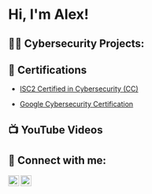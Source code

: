 <h1>Hi, I'm Alex! </h1>

<h2>👨‍💻 Cybersecurity Projects:</h2>

 


<h2> 📃 Certifications </h2>

- [ISC2 Certified in Cybersecurity (CC)](https://www.credly.com/badges/ba644272-11ed-4438-b7c2-7d21f1469918/public_url)

- [Google Cybersecurity Certification](https://www.coursera.org/account/accomplishments/specialization/LT5ZRZ6HYHB4)

<h2>📺 YouTube Videos</h2>






<h2> 🤳 Connect with me:</h2>

[<img align="left" alt="JoshMadakor | YouTube" width="22px" src="https://cdn.jsdelivr.net/npm/simple-icons@v3/icons/youtube.svg" />][youtube]
[<img align="left" alt="JoshMadakor | LinkedIn" width="22px" src="https://cdn.jsdelivr.net/npm/simple-icons@v3/icons/linkedin.svg" />][linkedin]


[youtube]: https://www.youtube.com/@Worldsaved
[linkedin]: https://www.linkedin.com/in/alexander-amaya-20b105169/

<!--
**joshmadakor1/joshmadakor1** is a ✨ _special_ ✨ repository because its `README.md` (this file) appears on your GitHub profile.

Here are some ideas to get you started:

- 🔭 I’m currently working on ...
- 🌱 I’m currently learning ...
- 👯 I’m looking to collaborate on ...
- 🤔 I’m looking for help with ...
- 💬 Ask me about ...
- 📫 How to reach me: ...
- 😄 Pronouns: ...
- ⚡ Fun fact: ...
-->
